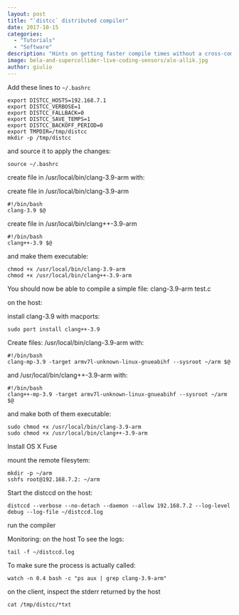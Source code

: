 ```yaml
---
layout: post
title: "`distcc` distributed compiler"
date: 2017-10-15
categories:
  - "Tutorials"
  - "Software"
description: "Hints on getting faster compile times without a cross-compiler"
image: bela-and-supercollider-live-coding-sensors/alo-allik.jpg
author: giulio
---
```


Add these lines to `~/.bashrc`
```
export DISTCC_HOSTS=192.168.7.1
export DISTCC_VERBOSE=1
export DISTCC_FALLBACK=0
export DISTCC_SAVE_TEMPS=1
export DISTCC_BACKOFF_PERIOD=0
export TMPDIR=/tmp/distcc
mkdir -p /tmp/distcc
```
and source it to apply the changes:
```
source ~/.bashrc
```
create file in /usr/local/bin/clang-3.9-arm
with:

create file in /usr/local/bin/clang-3.9-arm
```
#!/bin/bash
clang-3.9 $@
```
create file in /usr/local/bin/clang++-3.9-arm
```
#!/bin/bash
clang++-3.9 $@
```
and make them executable:
```
chmod +x /usr/local/bin/clang-3.9-arm
chmod +x /usr/local/bin/clang++-3.9-arm
```

You should now be able to compile a simple file:
clang-3.9-arm test.c


on the host: 

install clang-3.9 with macports:
```
sudo port install clang++-3.9
```
Create files:
/usr/local/bin/clang-3.9-arm
with:
```
#!/bin/bash
clang-mp-3.9 -target armv7l-unknown-linux-gnueabihf --sysroot ~/arm $@
```
and /usr/local/bin/clang++-3.9-arm
with:
```
#!/bin/bash
clang++-mp-3.9 -target armv7l-unknown-linux-gnueabihf --sysroot ~/arm $@
```
and make both of them executable:
```
sudo chmod +x /usr/local/bin/clang-3.9-arm
sudo chmod +x /usr/local/bin/clang++-3.9-arm
```

Install OS X Fuse

mount the remote filesytem:
```
mkdir -p ~/arm
sshfs root@192.168.7.2: ~/arm
```

Start the distccd on the host:
```
distccd --verbose --no-detach --daemon --allow 192.168.7.2 --log-level debug --log-file ~/distccd.log
```

run the compiler


Monitoring:
on the host
To see the logs:
```
tail -f ~/distccd.log
```
To make sure the process is actually called:
```
watch -n 0.4 bash -c "ps aux | grep clang-3.9-arm"
```
on the client, inspect the stderr returned by the host
```
cat /tmp/distcc/*txt
```
